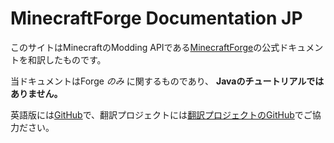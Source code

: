 MinecraftForge Documentation JP
============================

このサイトはMinecraftのModding APIである[MinecraftForge]の公式ドキュメントを和訳したものです。

当ドキュメントはForge _のみ_ に関するものであり、 **Javaのチュートリアルではありません。**

英語版には[GitHub]で、翻訳プロジェクトには[翻訳プロジェクトのGitHub]でご協力ださい。

[MinecraftForge]: http://minecraftforge.net
[GitHub]: http://github.com/MinecraftForge/Documentation
[翻訳プロジェクトのGitHub]: https://github.com/McForge-Documantation-JP/Documentation
